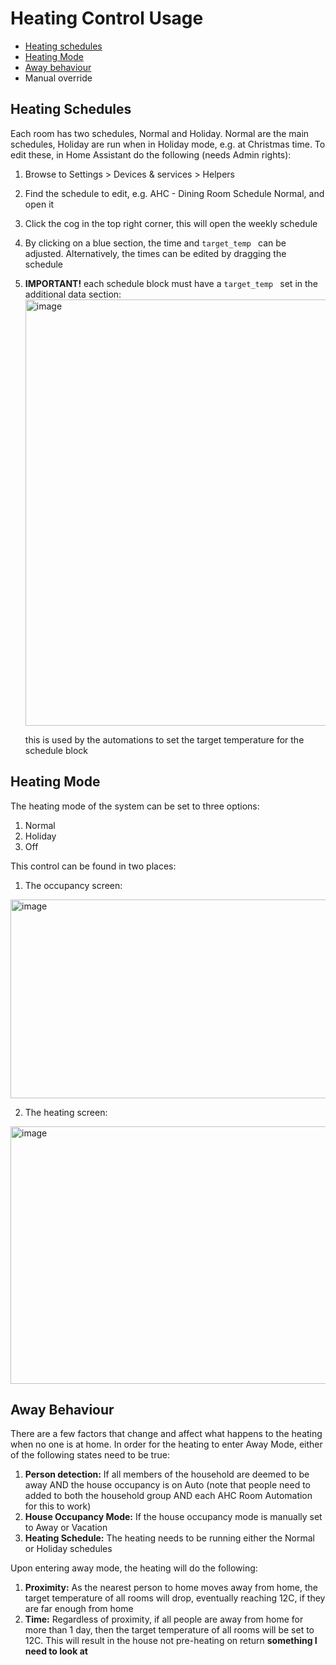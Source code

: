 # Heating Control Usage
- [Heating schedules](#heating-schedules)
- [Heating Mode](#heating-mode)
- [Away behaviour](#away-behaviour)
- Manual override

## Heating Schedules
Each room has two schedules, Normal and Holiday. Normal are the main schedules, Holiday are run when in Holiday mode, e.g. at Christmas time. To edit these, in Home Assistant do the following (needs Admin rights):
1. Browse to Settings > Devices & services > Helpers
2. Find the schedule to edit, e.g. AHC - Dining Room Schedule Normal, and open it
3. Click the cog in the top right corner, this will open the weekly schedule
4. By clicking on a blue section, the time and `target_temp ` can be adjusted. Alternatively, the times can be edited by dragging the schedule
5. **IMPORTANT!** each schedule block must have a `target_temp ` set in the additional data section:
   <img width="557" height="682" alt="image" src="https://github.com/user-attachments/assets/f4ad5fda-dc16-4aaa-8624-133f47c1404e" />

   this is used by the automations to set the target temperature for the schedule block

## Heating Mode
The heating mode of the system can be set to three options:
1. Normal
2. Holiday
3. Off

This control can be found in two places:
1. The occupancy screen:
  <img width="911" height="318" alt="image" src="https://github.com/user-attachments/assets/63900573-00fe-4a37-905b-2b32a4f15efc" />

2. The heating screen:
  <img width="877" height="412" alt="image" src="https://github.com/user-attachments/assets/c948439d-b550-413e-8f49-5d14ecce72cc" />
  
## Away Behaviour
There are a few factors that change and affect what happens to the heating when no one is at home. In order for the heating to enter Away Mode, either of the following states need to be true:
1) **Person detection:** If all members of the household are deemed to be away AND the house occupancy is on Auto (note that people need to added to both the household group AND each AHC Room Automation for this to work)
2) **House Occupancy Mode:** If the house occupancy mode is manually set to Away or Vacation
3) **Heating Schedule:** The heating needs to be running either the Normal or Holiday schedules

Upon entering away mode, the heating will do the following:
1) **Proximity:** As the nearest person to home moves away from home, the target temperature of all rooms will drop, eventually reaching 12C, if they are far enough from home
2) **Time:** Regardless of proximity, if all people are away from home for more than 1 day, then the target temperature of all rooms will be set to 12C. This will result in the house not pre-heating on return **something I need to look at**

